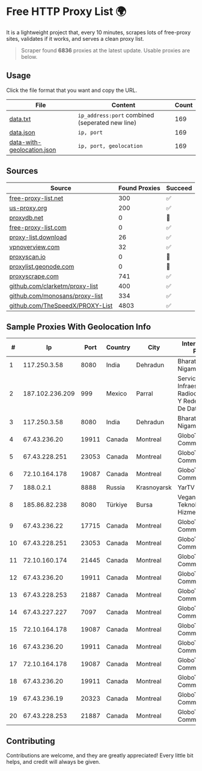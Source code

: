 
# Free HTTP Proxy List 🌍

It is a lightweight project that, every 10 minutes, scrapes lots of free-proxy sites, validates if it works, and serves a clean proxy list.


> Scraper found **6836** proxies at the latest update. Usable proxies are below.

## Usage

Click the file format that you want and copy the URL.


|File|Content|Count|
|----|-------|-----|
|[data.txt](https://raw.githubusercontent.com/themiralay/Proxy-List-World/master/data.txt)|`ip_address:port` combined (seperated new line)|169|
|[data.json](https://raw.githubusercontent.com/themiralay/Proxy-List-World/master/data.json)|`ip, port`|169|
|[data-with-geolocation.json](https://raw.githubusercontent.com/themiralay/Proxy-List-World/master/data-with-geolocation.json)|`ip, port, geolocation`|169|

## Sources

|Source|Found Proxies|Succeed|
|------|-------------|-------|
|[free-proxy-list.net](https://free-proxy-list.net)|300|✅|
|[us-proxy.org](https://www.us-proxy.org)|200|✅|
|[proxydb.net](http://proxydb.net)|0|🚫|
|[free-proxy-list.com](https://free-proxy-list.com/?page=&port=&type%5B%5D=http&type%5B%5D=https&up_time=0&search=Search)|0|✅|
|[proxy-list.download](https://www.proxy-list.download/HTTP)|26|✅|
|[vpnoverview.com](https://vpnoverview.com/privacy/anonymous-browsing/free-proxy-servers)|32|✅|
|[proxyscan.io](https://www.proxyscan.io)|0|🚫|
|[proxylist.geonode.com](https://proxylist.geonode.com/api/proxy-list?limit=300&page=1&sort_by=lastChecked&sort_type=desc&protocols=http,https)|0|🚫|
|[proxyscrape.com](https://api.proxyscrape.com/v2/?request=displayproxies&protocol=http&timeout=10000&country=all&ssl=all&anonymity=all)|741|✅|
|[github.com/clarketm/proxy-list](https://raw.githubusercontent.com/clarketm/proxy-list/master/proxy-list-raw.txt)|400|✅|
|[github.com/monosans/proxy-list](https://raw.githubusercontent.com/monosans/proxy-list/main/proxies/http.txt)|334|✅|
|[github.com/TheSpeedX/PROXY-List](https://raw.githubusercontent.com/TheSpeedX/PROXY-List/master/http.txt)|4803|✅|


## Sample Proxies With Geolocation Info

|#|Ip|Port|Country|City|Internet Service Provider|
|-|--|----|-------|----|-------------------------|
|1|117.250.3.58|8080|India|Dehradun|Bharat Sanchar Nigam Ltd|
|2|187.102.236.209|999|Mexico|Parral|Servicios De Infraestructura De Radiocomunicacion Y Redes Privadas De Datos Hype|
|3|117.250.3.58|8080|India|Dehradun|Bharat Sanchar Nigam Ltd|
|4|67.43.236.20|19911|Canada|Montreal|GloboTech Communications|
|5|67.43.228.251|23053|Canada|Montreal|GloboTech Communications|
|6|72.10.164.178|19087|Canada|Montreal|GloboTech Communications|
|7|188.0.2.1|8888|Russia|Krasnoyarsk|YarTV Ltd.|
|8|185.86.82.238|8080|Türkiye|Bursa|Veganet Teknolojileri ve Hizmetleri LTD STI|
|9|67.43.236.22|17715|Canada|Montreal|GloboTech Communications|
|10|67.43.228.251|23053|Canada|Montreal|GloboTech Communications|
|11|72.10.160.174|21445|Canada|Montreal|GloboTech Communications|
|12|67.43.236.20|19911|Canada|Montreal|GloboTech Communications|
|13|67.43.228.253|21887|Canada|Montreal|GloboTech Communications|
|14|67.43.227.227|7097|Canada|Montreal|GloboTech Communications|
|15|72.10.164.178|19087|Canada|Montreal|GloboTech Communications|
|16|67.43.236.20|19911|Canada|Montreal|GloboTech Communications|
|17|72.10.164.178|19087|Canada|Montreal|GloboTech Communications|
|18|67.43.236.20|19911|Canada|Montreal|GloboTech Communications|
|19|67.43.236.19|20323|Canada|Montreal|GloboTech Communications|
|20|67.43.228.253|21887|Canada|Montreal|GloboTech Communications|



## Contributing

Contributions are welcome, and they are greatly appreciated! Every
little bit helps, and credit will always be given.

